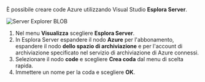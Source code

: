 È possibile creare code Azure utilizzando Visual Studio **Esplora Server**.

![Server Explorer BLOB][Image1]

1. Nel menu **Visualizza** scegliere **Esplora Server**.
2. In Esplora Server espandere il nodo **Azure** per l'abbonamento, espandere il nodo **dello spazio di archiviazione** e per l'account di archiviazione specificato nel servizio di archiviazione di Azure connessi.
3. Selezionare il nodo **code** e scegliere **Crea coda** dal menu di scelta rapida.
4. Immettere un nome per la coda e scegliere **OK**.   


[Image1]: ./media/vs-create-queue-in-server-explorer/vs-storage-queues-create-in-server-explorer.png